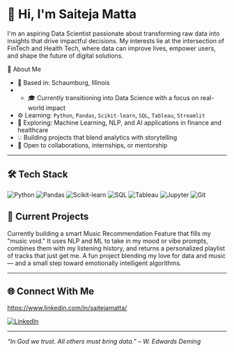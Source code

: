 # 👋 Hi, I'm Saiteja Matta

I'm an aspiring Data Scientist passionate about transforming raw data into insights that drive impactful decisions. My interests lie at the intersection of FinTech and Health Tech, where data can improve lives, empower users, and shape the future of digital solutions.

🧠 About Me

- 📍 Based in: Schaumburg, Illinois
- - 🎓 Currently transitioning into Data Science with a focus on real-world impact
- ⚙️ Learning: `Python`, `Pandas`, `Scikit-learn`, `SQL`, `Tableau`, `Streamlit`
- 🧪 Exploring: Machine Learning, NLP, and AI applications in finance and healthcare
- 💡 Building projects that blend analytics with storytelling
- 🤝 Open to collaborations, internships, or mentorship

---

## 🛠️ Tech Stack

![Python](https://img.shields.io/badge/-Python-3776AB?logo=python&logoColor=white)
![Pandas](https://img.shields.io/badge/-Pandas-150458?logo=pandas&logoColor=white)
![Scikit-learn](https://img.shields.io/badge/-Scikit--learn-F7931E?logo=scikit-learn&logoColor=white)
![SQL](https://img.shields.io/badge/-SQL-4479A1?logo=postgresql&logoColor=white)
![Tableau](https://img.shields.io/badge/-Tableau-E97627?logo=tableau&logoColor=white)
![Jupyter](https://img.shields.io/badge/-Jupyter-F37626?logo=jupyter&logoColor=white)
![Git](https://img.shields.io/badge/-Git-F05032?logo=git&logoColor=white)



## 🔭 Current Projects
Currently building a smart Music Recommendation Feature that fills my "music void."
It uses NLP and ML to take in my mood or vibe prompts, combines them with my listening history, and returns a personalized playlist of tracks that just get me.
A fun project blending my love for data and music — and a small step toward emotionally intelligent algorithms.

---

## 🌐 Connect With Me
https://www.linkedin.com/in/saitejamatta/

[![LinkedIn](https://img.shields.io/badge/-LinkedIn-blue?style=flat-square&logo=linkedin)](https://www.linkedin.com/in/saitejamatta/)
<!-- Add other links here once you have a blog or portfolio -->

---

*“In God we trust. All others must bring data.” – W. Edwards Deming*
